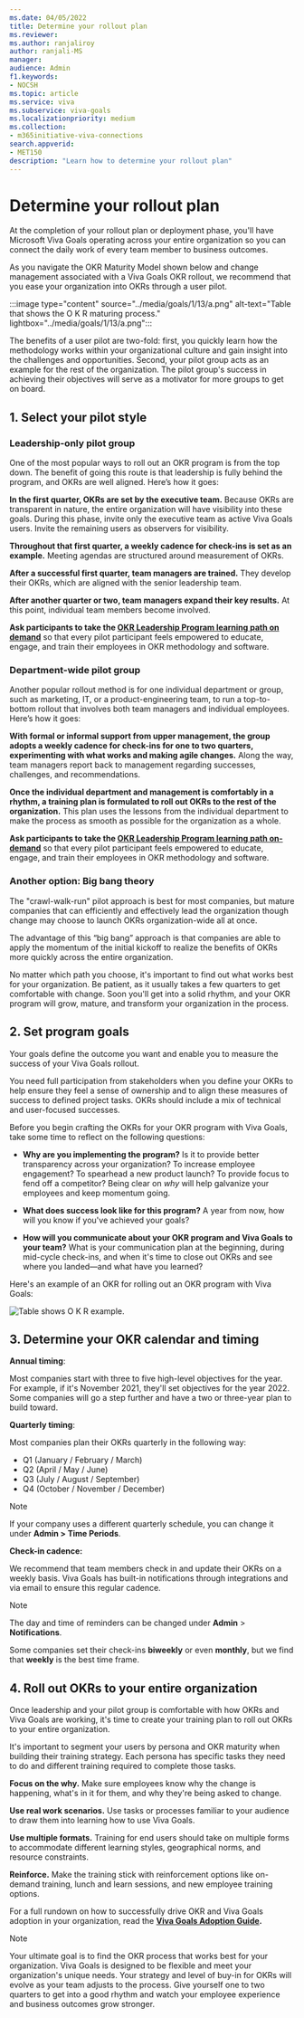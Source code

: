 ```yaml
---
ms.date: 04/05/2022
title: Determine your rollout plan
ms.reviewer: 
ms.author: ranjaliroy
author: ranjali-MS
manager: 
audience: Admin
f1.keywords:
- NOCSH
ms.topic: article
ms.service: viva
ms.subservice: viva-goals
ms.localizationpriority: medium
ms.collection:  
- m365initiative-viva-connections  
search.appverid:
- MET150
description: "Learn how to determine your rollout plan"
---
```


# Determine your rollout plan

At the completion of your rollout plan or deployment phase, you'll have Microsoft Viva Goals operating across your entire organization so you can connect the daily work of every team member to business outcomes.

As you navigate the OKR Maturity Model shown below and change management associated with a Viva Goals OKR rollout, we recommend that you ease your organization into OKRs through a user pilot.

:::image type="content" source="../media/goals/1/13/a.png" alt-text="Table that shows the O K R maturing process." lightbox="../media/goals/1/13/a.png":::

The benefits of a user pilot are two-fold: first, you quickly learn how the methodology works within your organizational culture and gain insight into the challenges and opportunities. Second, your pilot group acts as an example for the rest of the organization. The pilot group's success in achieving their objectives will serve as a motivator for more groups to get on board.  

## 1. Select your pilot style

### Leadership-only pilot group

One of the most popular ways to roll out an OKR program is from the top down. The benefit of going this route is that leadership is fully behind the program, and OKRs are well aligned. Here’s how it goes:

**In the first quarter, OKRs are set by the executive team.** Because OKRs are transparent in nature, the entire organization will have visibility into these goals. During this phase, invite only the executive team as active Viva Goals users. Invite the remaining users as observers for visibility.

**Throughout that first quarter, a weekly cadence for check-ins is set as an example.** Meeting agendas are structured around measurement of OKRs.

**After a successful first quarter, team managers are trained.** They develop their OKRs, which are aligned with the senior leadership team.

**After another quarter or two, team managers expand their key results.** At this point, individual team members become involved.  

**Ask participants to take the [OKR Leadership Program learning path on demand](/training/paths/okr-champions)** so that every pilot participant feels empowered to educate, engage, and train their employees in OKR methodology and software.

### Department-wide pilot group

Another popular rollout method is for one individual department or group, such as marketing, IT, or a product-engineering team, to run a top-to-bottom rollout that involves both team managers and individual employees. Here’s how it goes:

**With formal or informal support from upper management, the group adopts a weekly cadence for check-ins for one to two quarters, experimenting with what works and making agile changes.** Along the way, team managers report back to management regarding successes, challenges, and recommendations.

**Once the individual department and management is comfortably in a rhythm, a training plan is formulated to roll out OKRs to the rest of the organization.** This plan uses the lessons from the individual department to make the process as smooth as possible for the organization as a whole.  

**Ask participants to take the [OKR Leadership Program learning path on-demand](/training/paths/okr-champions)** so that every pilot participant feels empowered to educate, engage, and train their employees in OKR methodology and software.

### Another option: Big bang theory 

The "crawl-walk-run" pilot approach is best for most companies, but mature companies that can efficiently and effectively lead the organization though change may choose to launch OKRs organization-wide all at once.  

The advantage of this “big bang” approach is that companies are able to apply the momentum of the initial kickoff to realize the benefits of OKRs more quickly across the entire organization.

No matter which path you choose, it's important to find out what works best for your organization. Be patient, as it usually takes a few quarters to get comfortable with change. Soon you'll get into a solid rhythm, and your OKR program will grow, mature, and transform your organization in the process.  

## 2. Set program goals

Your goals define the outcome you want and enable you to measure the success of your Viva Goals rollout.  

You need full participation from stakeholders when you define your OKRs to help ensure they feel a sense of ownership and to align these measures of success to defined project tasks. OKRs should include a mix of technical and user-focused successes.
 
 Before you begin crafting the OKRs for your OKR program with Viva Goals, take some time to reflect on the following questions:

- **Why are you implementing the program?** Is it to provide better transparency across your organization? To increase employee engagement? To spearhead a new product launch? To provide focus to fend off a competitor? Being clear on *why* will help galvanize your employees and keep momentum going.

- **What does success look like for this program?** A year from now, how will you know if you've achieved your goals?

- **How will you communicate about your OKR program and Viva Goals to your team?** What is your communication plan at the beginning, during mid-cycle check-ins, and when it's time to close out OKRs and see where you landed—and what have you learned?

Here's an example of an OKR for rolling out an OKR program with Viva Goals: 

![Table shows O K R example.](../media/goals/1/13/b.png)

## 3. Determine your OKR calendar and timing

**Annual timing**:

Most companies start with three to five high-level objectives for the year. For example, if it's November 2021, they'll set objectives for the year 2022. Some companies will go a step further and have a two or three-year plan to build toward.

**Quarterly timing**:

Most companies plan their OKRs quarterly in the following way:

- Q1 (January / February / March)
- Q2 (April / May / June)
- Q3 (July / August / September)
- Q4 (October / November / December)

> [!NOTE]
> If your company uses a different quarterly schedule, you can change it under **Admin > Time Periods**.

**Check-in cadence:**

We recommend that team members check in and update their OKRs on a weekly basis. Viva Goals has built-in notifications through  integrations and via email to ensure this regular cadence.

> [!NOTE]
> The day and time of reminders can be changed under **Admin** > **Notifications**.

Some companies set their check-ins **biweekly** or even **monthly**, but we find that **weekly** is the best time frame.

## 4. Roll out OKRs to your entire organization

Once leadership and your pilot group is comfortable with how OKRs and Viva Goals are working, it's time to create your training plan to roll out OKRs to your entire organization.

It's important to segment your users by persona and OKR maturity when building their training strategy. Each persona has specific tasks they need to do and different training required to complete those tasks.

**Focus on the why.** Make sure employees know why the change is happening, what's in it for them, and why they're being asked to change.

**Use real work scenarios.** Use tasks or processes familiar to your audience to draw them into learning how to use Viva Goals.

**Use multiple formats.** Training for end users should take on multiple forms to accommodate different learning styles, geographical norms, and resource constraints.

**Reinforce.** Make the training stick with reinforcement options like on-demand training, lunch and learn sessions, and new employee training options.

For a full rundown on how to successfully drive OKR and Viva Goals adoption in your organization, read the **[Viva Goals Adoption Guide](https://go.microsoft.com/fwlink/?linkid=2193441).** 

> [!NOTE]
> Your ultimate goal is to find the OKR process that works best for your organization. Viva Goals is designed to be flexible and meet your organization's unique needs. Your strategy and level of buy-in for OKRs will evolve as your team adjusts to the process. Give yourself one to two quarters to get into a good rhythm and watch your employee experience and business outcomes grow stronger.  

